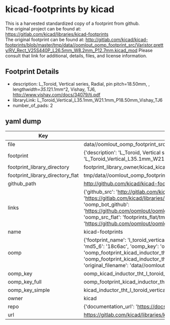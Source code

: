 # kicad-footprints by kicad  
This is a harvested standardized copy of a footprint from github.  
The original project can be found at:  
https://gitlab.com/kicad/libraries/kicad-footprints  
The original footprint can be found at:
http://gitlab.com/kicad/kicad-footprints/blob/master/tmp/data//oomlout_oomp_footprint_src/Varistor.pretty/RV_Rect_V25S440P_L26.5mm_W8.2mm_P12.7mm.kicad_mod
Please consult that link for additional, details, files, and license information.  
## Footprint Details
* description: L_Toroid, Vertical series, Radial, pin pitch=18.50mm, , length*width=35.1*21.1mm^2, Vishay, TJ6, http://www.vishay.com/docs/34079/tj.pdf  
* libraryLink: L_Toroid_Vertical_L35.1mm_W21.1mm_P18.50mm_Vishay_TJ6  
* number_of_pads: 2  
## yaml dump  
| Key | Value |  
| --- | --- |  
| file | data//oomlout_oomp_footprint_src/kicad-footprints/Inductor_THT.pretty/L_Toroid_Vertical_L35.1mm_W21.1mm_P18.50mm_Vishay_TJ6.kicad_mod |  
| footprint | {'description': 'L_Toroid, Vertical series, Radial, pin pitch=18.50mm, , length*width=35.1*21.1mm^2, Vishay, TJ6, http://www.vishay.com/docs/34079/tj.pdf', 'libraryLink': 'L_Toroid_Vertical_L35.1mm_W21.1mm_P18.50mm_Vishay_TJ6', 'number_of_pads': 2} |  
| footprint_library_directory | footprint_library_owner/kicad_kicad-footprints/ |  
| footprint_library_directory_flat | tmp/data//oomlout_oomp_footprint_src/footprints_flat/kicad_inductor_tht_l_toroid_vertical_l35_1mm_w21_1mm_p18_50mm_vishay_tj6/working |  
| github_path | http://github.com/kicad/kicad-footprints/blob/master/tmp/data//oomlout_oomp_footprint_src/Inductor_THT.pretty/L_Toroid_Vertical_L35.1mm_W21.1mm_P18.50mm_Vishay_TJ6.kicad_mod |  
| links | {'github_src': 'http://gitlab.com/kicad/kicad-footprints/blob/master/tmp/data//oomlout_oomp_footprint_src/Varistor.pretty/RV_Rect_V25S440P_L26.5mm_W8.2mm_P12.7mm.kicad_mod', 'github_src_repo': 'https://gitlab.com/kicad/libraries/kicad-footprints', 'oomp_bot': 'tmp/data//oomlout_oomp_footprint_src/footprints/kicad_inductor_tht_l_toroid_vertical_l35_1mm_w21_1mm_p18_50mm_vishay_tj6/working', 'oomp_bot_github': 'https://github.com/oomlout/oomlout_oomp_footprint_bot/tree/main/tmp/data//oomlout_oomp_footprint_src/footprints/kicad_inductor_tht_l_toroid_vertical_l35_1mm_w21_1mm_p18_50mm_vishay_tj6/working', 'oomp_src_flat': 'footprints_flat/tmp/data//oomlout_oomp_footprint_src/footprints_flat/kicad_inductor_tht_l_toroid_vertical_l35_1mm_w21_1mm_p18_50mm_vishay_tj6/working', 'oomp_src_flat_github': 'https://github.com/oomlout/oomlout_oomp_footprint_src/tree/main/tmp/data//oomlout_oomp_footprint_src/footprints_flat/kicad_inductor_tht_l_toroid_vertical_l35_1mm_w21_1mm_p18_50mm_vishay_tj6/working'} |  
| name | kicad-footprints |  
| oomp | {'footprint_name': 'l_toroid_vertical_l35_1mm_w21_1mm_p18_50mm_vishay_tj6', 'library_name': 'inductor_tht', 'md5': '18c6ac5edee2d27e819622378c29b2d5', 'md5_10': '18c6ac5ede', 'md5_5': '18c6a', 'md5_6': '18c6ac', 'oomp_key': 'oomp_kicad_inductor_tht_l_toroid_vertical_l35_1mm_w21_1mm_p18_50mm_vishay_tj6', 'oomp_key_extra': 'oomp_footprint_kicad_inductor_tht_l_toroid_vertical_l35_1mm_w21_1mm_p18_50mm_vishay_tj6', 'oomp_key_full': 'oomp_footprint_kicad_inductor_tht_l_toroid_vertical_l35_1mm_w21_1mm_p18_50mm_vishay_tj6_18c6ac', 'oomp_key_simple': 'kicad_inductor_tht_l_toroid_vertical_l35_1mm_w21_1mm_p18_50mm_vishay_tj6', 'original_filename': 'data//oomlout_oomp_footprint_src/kicad-footprints/Inductor_THT.pretty/L_Toroid_Vertical_L35.1mm_W21.1mm_P18.50mm_Vishay_TJ6.kicad_mod', 'owner_name': 'kicad'} |  
| oomp_key | oomp_kicad_inductor_tht_l_toroid_vertical_l35_1mm_w21_1mm_p18_50mm_vishay_tj6 |  
| oomp_key_full | oomp_footprint_kicad_inductor_tht_l_toroid_vertical_l35_1mm_w21_1mm_p18_50mm_vishay_tj6 |  
| oomp_key_simple | kicad_inductor_tht_l_toroid_vertical_l35_1mm_w21_1mm_p18_50mm_vishay_tj6 |  
| owner | kicad |  
| repo | {'documentation_url': 'https://docs.github.com/rest/repos/repos#get-a-repository', 'message': 'Not Found'} |  
| url | https://gitlab.com/kicad/libraries/kicad-footprints |  

